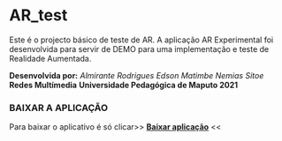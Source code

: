 # AR_test

Este é o projecto básico de teste de AR. A aplicação AR Experimental foi desenvolvida para servir de DEMO para uma implementação e teste de Realidade Aumentada.

**Desenvolvida por:**
*Almirante Rodrigues*
*Edson Matimbe*
*Nemias Sitoe*
**Redes Multímedia**
**Universidade Pedagógica de Maputo 2021**

###  BAIXAR A APLICAÇÃO
Para baixar o aplicativo é só clicar>> **[Baixar aplicação](https://drive.google.com/file/d/1iF-yyiIAkYogbrdYrUDSTuu2DBRis0e_/view?usp=sharing)** <<


